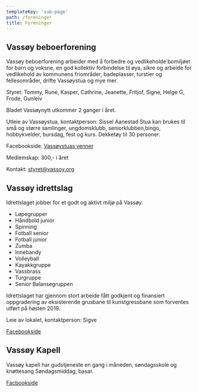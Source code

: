 ```yaml
---
templateKey: 'sub-page'
path: /foreninger
title: Foreninger
---
```

## Vassøy beboerforening

Vassøy beboerforening arbeider med å forbedre og vedlikeholde bomiljøet for barn og voksne, en god kollektiv forbindelse til øya, sikre og arbeide for vedlikehold av kommunens friområder, badeplasser, turstier og fellesområder, drifte Vassøystua og mye mer.

Styret: Tommy, Rune, Kasper, Cathrine, Jeanette, Fritjof, Signe, Helge G, Frode, Gunleiv

Bladet Vassøynytt utkommer 2 ganger i året.

Utleie av Vassøystua, kontaktperson: Sissel Aanestad
Stua kan brukes til små og større samlinger, ungdomsklubb, seniorklubben,bingo, hobbykvelder, bursdag, fest og kurs. Dekketøy til 30 personer.

Facebookside: [Vassøystuas venner](https://www.facebook.com/groups/293240757368328/)

Medlemskap: 300,- i året

Kontakt: [styret@vassoy.org](mailto:styret@vassoy.org)

## Vassøy idrettslag

Idrettslaget jobber for et godt og aktivt miljø på Vassøy.

- Løpegrupper
- Håndbold junior
- Spinning
- Fotball senior
- Fotball junior
- Zumba
- Innebandy
- Volleyball
- Kayakkgruppe
- Vassbrass
- Turgruppe
- Senior Balansegruppen

Idrettslaget har gjennom stort arbeide fått godkjent og finansiert oppgradering av eksisterende grusbane til kunstgressbane som forventes utført på høsten 2019.

Leie av lokalet, kontaktperson: Sigve

[Facebookside](https://www.facebook.com/groups/220009571446373/)

## Vassøy Kapell

Vassøy kapell har gudstjeneste en gang i måneden, søndagsskole og knøttesang
Søndagsmiddag, basar.

[Facbookside](https://www.facebook.com/Vassoybedehus/)


